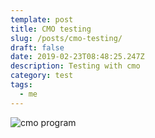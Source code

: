 ```yaml
---
template: post
title: CMO testing
slug: /posts/cmo-testing/
draft: false
date: 2019-02-23T08:48:25.247Z
description: Testing with cmo
category: test
tags:
  - me
---
```

![cmo program](/media/whatsapp-dp5.jpg "CMO testing")
